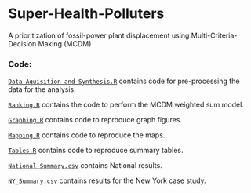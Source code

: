 # Super-Health-Polluters
 A prioritization of fossil-power plant displacement using Multi-Criteria-Decision Making (MCDM)

### Code:

[`Data Aquisition and Synthesis.R`](https://github.com/mdpetron/Super-Health-Polluters/blob/main/Data%20Aquisition%20and%20Synthesis.R) contains code for pre-processing the data for the analysis. 

[`Ranking.R`](https://github.com/mdpetron/Super-Health-Polluters/blob/main/Ranking.R) contains the code to perform the MCDM weighted sum model. 

[`Graphing.R`](https://github.com/mdpetron/Super-Health-Polluters/blob/main/Graphing.R) contains code to reproduce graph figures.

[`Mapping.R`](https://github.com/mdpetron/Super-Health-Polluters/blob/main/Mapping.R) contains code to reproduce the maps.

[`Tables.R`](https://github.com/mdpetron/Super-Health-Polluters/blob/main/Tables.R) contains code to reproduce summary tables.

[`National_Summary.csv`](https://github.com/mdpetron/Super-Health-Polluters/blob/main/National_Summary.csv) contains National results.

[`NY_Summary.csv`](https://github.com/mdpetron/Super-Health-Polluters/blob/main/National_Summary.csv) contains results for the New York case study.
